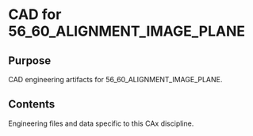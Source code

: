 # CAD for 56_60_ALIGNMENT_IMAGE_PLANE

## Purpose
CAD engineering artifacts for 56_60_ALIGNMENT_IMAGE_PLANE.

## Contents
Engineering files and data specific to this CAx discipline.
